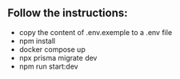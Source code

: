 ## Follow the instructions:
- copy the content of .env.exemple to a .env file
- npm install
- docker compose up
- npx prisma migrate dev
- npm run start:dev